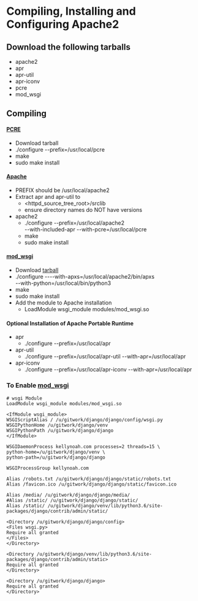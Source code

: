 # Compiling, Installing and Configuring Apache2

## Download the following tarballs
 - apache2
 - apr
 - apr-util
 - apr-iconv
 - pcre
 - mod_wsgi

## Compiling

#### [PCRE](https://ftp.pcre.org/pub/pcre)
 - Download tarball
 - ./configure --prefix=/usr/local/pcre
 - make
 - sudo make install

#### [Apache](http://httpd.apache.org/docs/current/install.html)
 - PREFIX should be /usr/local/apache2
  - Extract apr and apr-util to
    - <httpd_source_tree_root>/srclib
    - ensure directory names do NOT have versions
  - apache2
    - ./configure --prefix=/usr/local/apache2 \
    --with-included-apr --with-pcre=/usr/local/pcre
    - make
    - sudo make install

#### [mod_wsgi](https://modwsgi.readthedocs.io/en/develop/user-guides/quick-installation-guide.html)
 - Download [tarball](https://github.com/GrahamDumpleton/mod_wsgi/releases)
 - ./configure ----with-apxs=/usr/local/apache2/bin/apxs \
 --with-python=/usr/local/bin/python3
 - make
 - sudo make install
 - Add the module to Apache installation
    - LoadModule wsgi_module modules/mod_wsgi.so

#### Optional Installation of Apache Portable Runtime
 - apr
    - ./configure --prefix=/usr/local/apr 
 - apr-util
    - ./configure --prefix=/usr/local/apr-util --with-apr=/usr/local/apr
 - apr-iconv
    - ./configure --prefix=/usr/local/apr-iconv --with-apr=/usr/local/apr


### To Enable [mod_wsgi](https://docs.djangoproject.com/en/2.1/howto/deployment/wsgi/modwsgi/)
```text
# wsgi Module
LoadModule wsgi_module modules/mod_wsgi.so

<IfModule wsgi_module>
WSGIScriptAlias / /u/gitwork/django/django/config/wsgi.py
WSGIPythonHome /u/gitwork/django/venv
WSGIPythonPath /u/gitwork/django/django
</IfModule>

WSGIDaemonProcess kellynoah.com processes=2 threads=15 \
python-home=/u/gitwork/django/venv \
python-path=/u/gitwork/django/django

WSGIProcessGroup kellynoah.com

Alias /robots.txt /u/gitwork/django/django/static/robots.txt
Alias /favicon.ico /u/gitwork/django/django/static/favicon.ico

Alias /media/ /u/gitwork/django/django/media/
#Alias /static/ /u/gitwork/django/django/static/
Alias /static/ /u/gitwork/django/venv/lib/python3.6/site-packages/django/contrib/admin/static/

<Directory /u/gitwork/django/django/config>
<Files wsgi.py>
Require all granted
</Files>
</Directory>

<Directory /u/gitwork/django/venv/lib/python3.6/site-packages/django/contrib/admin/static>
Require all granted
</Directory>

<Directory /u/gitwork/django/django>
Require all granted
</Directory>

```